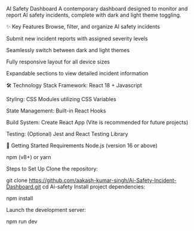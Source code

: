 AI Safety Dashboard
A contemporary dashboard designed to monitor and report AI safety incidents, complete with dark and light theme toggling.

✨ Key Features
Browse, filter, and organize AI safety incidents

Submit new incident reports with assigned severity levels

Seamlessly switch between dark and light themes

Fully responsive layout for all device sizes

Expandable sections to view detailed incident information

🛠 Technology Stack
Framework: React 18 + Javascript

Styling: CSS Modules utilizing CSS Variables

State Management: Built-in React Hooks

Build System: Create React App
(Vite is recommended for future projects)

Testing: (Optional) Jest and React Testing Library

🚀 Getting Started
Requirements
Node.js (version 16 or above)

npm (v8+) or yarn

Steps to Set Up
Clone the repository:

git clone https://github.com/aakash-kumar-singh/Ai-Safety-Incident-Dashboard.git
cd Ai-safety
Install project dependencies:

npm install

Launch the development server:

npm run dev
